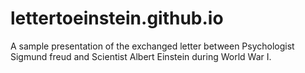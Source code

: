 # lettertoeinstein.github.io
A sample presentation of the exchanged letter between Psychologist Sigmund freud and Scientist Albert Einstein during World War I.
